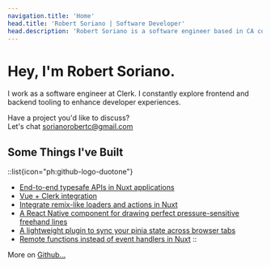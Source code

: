 ```yaml
---
navigation.title: 'Home'
head.title: 'Robert Soriano | Software Developer'
head.description: 'Robert Soriano is a software engineer based in CA constantly exploring frontend/backend tooling to enhance user experiences.'
---
```


# Hey, I'm Robert Soriano.

I work as a software engineer at Clerk. I constantly explore frontend and backend tooling to enhance developer experiences.

Have a project you'd like to discuss? <br />
Let's chat [sorianorobertc@gmail.com](mailto:sorianorobertc@gmail.com?Subject=Hello)

## Some Things I've Built

::list{icon="ph:github-logo-duotone"}
- [End-to-end typesafe APIs in Nuxt applications](https://github.com/wobsoriano/trpc-nuxt)
- [Vue + Clerk integration](https://vue-clerk.vercel.app)
- [Integrate remix-like loaders and actions in Nuxt](https://github.com/wobsoriano/numix)
- [A React Native component for drawing perfect pressure-sensitive freehand lines](https://github.com/wobsoriano/rn-perfect-sketch-canvas)
- [A lightweight plugin to sync your pinia state across browser tabs](https://github.com/wobsoriano/pinia-shared-state)
- [Remote functions instead of event handlers in Nuxt](https://github.com/wobsoriano/nuxt-remote-fn)
::

More on [Github...](https://github.com/wobsoriano)
